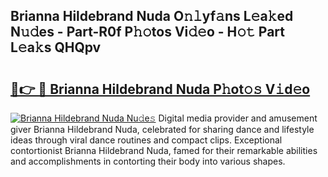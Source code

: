 ## Brianna Hildebrand Nuda O𝚗𝚕yf𝚊ns L𝚎a𝚔ed N𝚞𝚍es - Part-R0f P𝚑𝚘tos Vi𝚍𝚎o - H𝚘𝚝 Part L𝚎a𝚔s QHQpv

# <h2><a href="http://kfbzqls.oniu.top/?m=Brianna+Hildebrand+Nuda">🔗👉 🔴 Brianna Hildebrand Nuda P𝚑ot𝚘𝚜 V𝚒d𝚎o</a></h2>

[![Brianna Hildebrand Nuda Nu𝚍e𝚜](https://i.imgur.com/0qMVB7G.gif)](http://kfbzqls.oniu.top/?m=Brianna+Hildebrand+Nuda)
Digital media provider and amusement giver Brianna Hildebrand Nuda, celebrated for sharing dance and lifestyle ideas through viral dance routines and compact clips. Exceptional contortionist Brianna Hildebrand Nuda, famed for their remarkable abilities and accomplishments in contorting their body into various shapes.  
